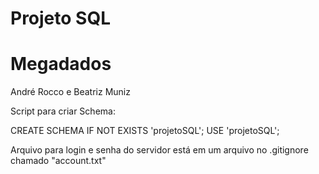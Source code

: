 # Projeto SQL
# Megadados
André Rocco e Beatriz Muniz

Script para criar Schema:

CREATE SCHEMA IF NOT EXISTS 'projetoSQL';
USE 'projetoSQL';

Arquivo para login e senha do servidor está em um arquivo no .gitignore chamado "account.txt"
